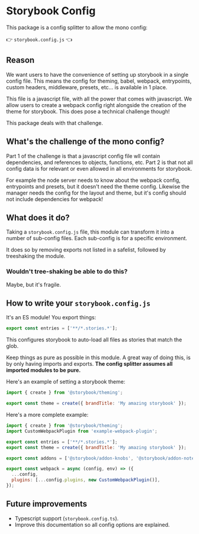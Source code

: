 # Storybook Config

This package is a config splitter to allow the mono config:

👉 `storybook.config.js` 👈

## Reason

We want users to have the convenience of setting up storybook in a single config file.
This means the config for theming, babel, webpack, entrypoints, custom headers, middleware, presets, etc... is available in 1 place.

This file is a javascript file, with all the power that comes with javascript.
We allow users to create a webpack config right alongside the creation of the theme for storybook. This does pose a technical challenge though!

This package deals with that challenge.

## What's the challenge of the mono config?

Part 1 of the challenge is that a javascript config file wll contain dependencies, and references to objects, functions, etc. 
Part 2 is that not all config data is for relevant or even allowed in all environments for storybook.

For example the node server needs to know about the webpack config, entrypoints and presets, but it doesn't need the theme config.
Likewise the manager needs the config for the layout and theme, but it's config should not include dependencies for webpack!

## What does it do?

Taking a `storybook.config.js` file, this module can transform it into a number of sub-config files. Each sub-config is for a specific environment.

It does so by removing exports not listed in a safelist, followed by treeshaking the module.

### Wouldn't tree-shaking be able to do this?

Maybe, but it's fragile.

## How to write your `storybook.config.js`

It's an ES module! You export things:

```js
export const entries = ['**/*.stories.*'];
```

This configures storybook to auto-load all files as stories that match the glob.

Keep things as pure as possible in this module. A great way of doing this, is by only having imports and exports.
**The config splitter assumes all imported modules to be pure.**

Here's an example of setting a storybook theme:

```js
import { create } from '@storybook/theming';

export const theme = create({ brandTitle: 'My amazing storybook' });
```

Here's a more complete example:

```js
import { create } from '@storybook/theming';
import CustomWebpackPlugin from 'example-webpack-plugin';

export const entries = ['**/*.stories.*'];
export const theme = create({ brandTitle: 'My amazing storybook' });

export const addons = ['@storybook/addon-knobs', '@storybook/addon-notes'];

export const webpack = async (config, env) => ({
  ...config,
  plugins: [...config.plugins, new CustomWebpackPlugin()],
});
```


## Future improvements

- Typescript support (`storybook.config.ts`).
- Improve this documentation so all config options are explained.
